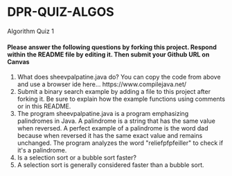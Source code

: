 # DPR-QUIZ-ALGOS
Algorithm Quiz 1
 
<h4>Please answer the following questions by forking this project. Respond within the README file by editing it. Then submit your Github URL on Canvas</h4>
<ol>
 
 <li>What does sheevpalpatine.java do? You can copy the code from above and use a browser ide here... https://www.compilejava.net/</li>
  <li>Submit a binary search example by adding a file to this project after forking it. Be sure to explain how the example functions using comments or in this README.</li>
 
 <li>The program sheevpalpatine.java is a program emphasizing palindromes in Java. A palindrome is a string that has the same value when reversed. A perfect example of a palindrome is the word dad because when reversed it has the same exact value and remains unchanged. The program analyzes the word "reliefpfpfeiller" to check if it's a palindrome.</li>
 
 
 
  <li>Is a selection sort or a bubble sort faster?</li>
  <li> A selection sort is generally considered faster than a bubble sort.</li>
 </ol>
